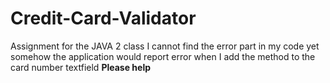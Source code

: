 # Credit-Card-Validator
Assignment for the JAVA 2 class
I cannot find the error part in my code yet somehow the application would report error when I add the method to the card number textfield
**Please help**
